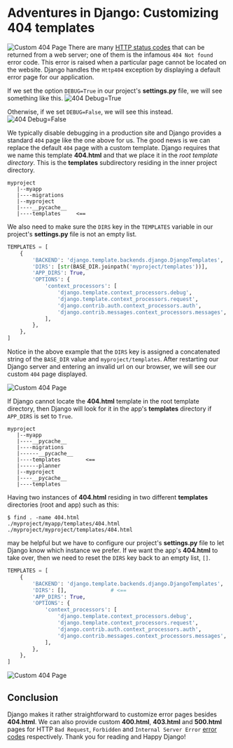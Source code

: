 # Adventures in Django: Customizing 404 templates

![Custom 404 Page](https://i.postimg.cc/wMH5RtbF/project-404-2021-02-22-19-12-07.jpg)
There are many [HTTP status codes](https://en.wikipedia.org/wiki/List_of_HTTP_status_codes) that can be returned from a web server; one of them is the infamous `404 Not found` error code. This error is raised when a particular page cannot be located on the website. Django handles the `Http404` exception by displaying a default error page for our application. 

If we set the option `DEBUG=True` in our project's **settings.py** file, we will see something like this.
![404 Debug=True](https://i.postimg.cc/jd8TRZRj/DEBUG-TRUE-404-2021-02-22-19-15-55.jpg)

Otherwise, if we set `DEBUG=False`, we will see this instead.
![404 Debug=False](https://i.postimg.cc/Z0zdn48r/DEBUG-FALSE-DEFAULT-404-Page-2021-02-22-19-34-56.jpg)

We typically disable debugging in a production site and Django provides a standard `404` page like the one above for us.
The good news is we can replace the default `404` page with a custom template. Django requires that we name this template **404.html** and  that we place it in the _root template directory_. This is the **templates** subdirectory residing in the inner project directory.  
```
myproject
   |--myapp
   |----migrations
   |--myproject
   |----__pycache__
   |----templates     <==
```

We also need to make sure the `DIRS` key in the `TEMPLATES` variable in our project's **settings.py** file is not an empty list.
```py
TEMPLATES = [
    {
        'BACKEND': 'django.template.backends.django.DjangoTemplates',
        'DIRS': [str(BASE_DIR.joinpath('myproject/templates'))],              # <==
        'APP_DIRS': True,
        'OPTIONS': {
            'context_processors': [
                'django.template.context_processors.debug',
                'django.template.context_processors.request',
                'django.contrib.auth.context_processors.auth',
                'django.contrib.messages.context_processors.messages',
            ],
        },
    },
]
```
Notice in the above example that the `DIRS` key is assigned a concatenated string of the `BASE_DIR` value and `myproject/templates`. After restarting our Django server and entering an invalid url on our browser, we will see our custom `404` page displayed.

![Custom 404 Page](https://i.postimg.cc/wMH5RtbF/project-404-2021-02-22-19-12-07.jpg)

If Django cannot locate the **404.html** template in the root template directory, then Django will look for it in the app's **templates** directory if `APP_DIRS` is set to `True`. 

```
myproject
   |--myapp
   |----__pycache__
   |----migrations
   |------__pycache__
   |----templates        <==
   |------planner
   |--myproject
   |----__pycache__
   |----templates     
```

Having two instances of **404.html** residing in two different **templates** directories (root and app) such as this:
```
$ find . -name 404.html
./myproject/myapp/templates/404.html
./myproject/myproject/templates/404.html
```
may be helpful but we have to configure our project's **settings.py** file to let Django know which instance we prefer.  If we want the app's **404.html** to take over, then we need to reset the `DIRS` key back to an empty list, `[]`.

```py
TEMPLATES = [
    {
        'BACKEND': 'django.template.backends.django.DjangoTemplates',
        'DIRS': [],              # <==
        'APP_DIRS': True,
        'OPTIONS': {
            'context_processors': [
                'django.template.context_processors.debug',
                'django.template.context_processors.request',
                'django.contrib.auth.context_processors.auth',
                'django.contrib.messages.context_processors.messages',
            ],
        },
    },
]
```
![Custom 404 Page](https://i.postimg.cc/xTrjHwYk/app-404-2021-02-22-19-10-24.jpg)

## Conclusion
Django makes it rather straightforward to customize error pages besides **404.html**. We can also provide custom **400.html**, **403.html** and **500.html** pages for HTTP `Bad Request`, `Forbidden` and `Internal Server Error` [error codes](https://docs.djangoproject.com/en/3.1/ref/views/) respectively. Thank you for reading and Happy Django!
